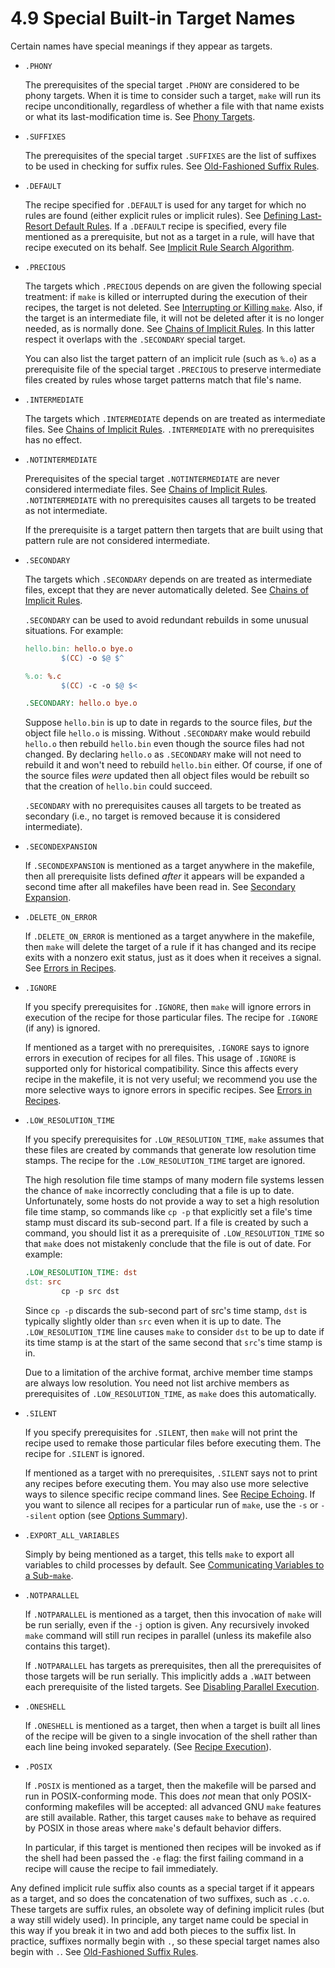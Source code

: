 # 4.9 Special Built-in Target Names

Certain names have special meanings if they appear as targets.

- `.PHONY`

  The prerequisites of the special target `.PHONY` are considered to be phony targets.
  When it is time to consider such a target, `make` will run its recipe unconditionally, regardless of whether a file with that name exists or what its last-modification time is.
  See [Phony Targets](./phony-targets).
- `.SUFFIXES`

  The prerequisites of the special target `.SUFFIXES` are the list of suffixes to be used in checking for suffix rules.
  See [Old-Fashioned Suffix Rules](./suffix-rules).
- `.DEFAULT`

  The recipe specified for `.DEFAULT` is used for any target for which no rules are found (either explicit rules or implicit rules).
  See [Defining Last-Resort Default Rules](./last-resort).
  If a `.DEFAULT` recipe is specified, every file mentioned as a prerequisite, but not as a target in a rule, will have that recipe executed on its behalf.
  See [Implicit Rule Search Algorithm](./implicit-rule-search).
- `.PRECIOUS`

  The targets which `.PRECIOUS` depends on are given the following special treatment: if `make` is killed or interrupted during the execution of their recipes, the target is not deleted.
  See [Interrupting or Killing `make`](./interrupts).
  Also, if the target is an intermediate file, it will not be deleted after it is no longer needed, as is normally done.
  See [Chains of Implicit Rules](./chained-rules).
  In this latter respect it overlaps with the `.SECONDARY` special target.

  You can also list the target pattern of an implicit rule (such as `%.o`) as a prerequisite file of the special target `.PRECIOUS` to preserve intermediate files created by rules whose target patterns match that file's name.
- `.INTERMEDIATE`

  The targets which `.INTERMEDIATE` depends on are treated as intermediate files.
  See [Chains of Implicit Rules](./chained-rules).
  `.INTERMEDIATE` with no prerequisites has no effect.
- `.NOTINTERMEDIATE`

  Prerequisites of the special target `.NOTINTERMEDIATE` are never considered intermediate files.
  See [Chains of Implicit Rules](./chained-rules).
  `.NOTINTERMEDIATE` with no prerequisites causes all targets to be treated as not intermediate.

  If the prerequisite is a target pattern then targets that are built using that pattern rule are not considered intermediate.
- `.SECONDARY`

  The targets which `.SECONDARY` depends on are treated as intermediate files, except that they are never automatically deleted.
  See [Chains of Implicit Rules](./chained-rules).

  `.SECONDARY` can be used to avoid redundant rebuilds in some unusual situations.
  For example:

  ```makefile
  hello.bin: hello.o bye.o
          $(CC) -o $@ $^

  %.o: %.c
          $(CC) -c -o $@ $<

  .SECONDARY: hello.o bye.o
  ```

  Suppose `hello.bin` is up to date in regards to the source files, _but_ the object file `hello.o` is missing.
  Without `.SECONDARY` make would rebuild `hello.o` then rebuild `hello.bin` even though the source files had not changed.
  By declaring `hello.o` as `.SECONDARY` make will not need to rebuild it and won't need to rebuild `hello.bin` either.
  Of course, if one of the source files _were_ updated then all object files would be rebuilt so that the creation of `hello.bin` could succeed.

  `.SECONDARY` with no prerequisites causes all targets to be treated as secondary (i.e., no target is removed because it is considered intermediate).
- `.SECONDEXPANSION`

  If `.SECONDEXPANSION` is mentioned as a target anywhere in the makefile, then all prerequisite lists defined _after_ it appears will be expanded a second time after all makefiles have been read in.
  See [Secondary Expansion](./secondary-expansion).
- `.DELETE_ON_ERROR`

  If `.DELETE_ON_ERROR` is mentioned as a target anywhere in the makefile, then `make` will delete the target of a rule if it has changed and its recipe exits with a nonzero exit status, just as it does when it receives a signal.
  See [Errors in Recipes](./errors).
- `.IGNORE`

  If you specify prerequisites for `.IGNORE`, then `make` will ignore errors in execution of the recipe for those particular files.
  The recipe for `.IGNORE` (if any) is ignored.

  If mentioned as a target with no prerequisites, `.IGNORE` says to ignore errors in execution of recipes for all files.
  This usage of `.IGNORE` is supported only for historical compatibility.
  Since this affects every recipe in the makefile, it is not very useful;
  we recommend you use the more selective ways to ignore errors in specific recipes.
  See [Errors in Recipes](./errors).
- `.LOW_RESOLUTION_TIME`

  If you specify prerequisites for `.LOW_RESOLUTION_TIME`, `make` assumes that these files are created by commands that generate low resolution time stamps.
  The recipe for the `.LOW_RESOLUTION_TIME` target are ignored.

  The high resolution file time stamps of many modern file systems lessen the chance of `make` incorrectly concluding that a file is up to date.
  Unfortunately, some hosts do not provide a way to set a high resolution file time stamp, so commands like `cp -p` that explicitly set a file's time stamp must discard its sub-second part.
  If a file is created by such a command, you should list it as a prerequisite of `.LOW_RESOLUTION_TIME` so that `make` does not mistakenly conclude that the file is out of date.
  For example:

  ```makefile
  .LOW_RESOLUTION_TIME: dst
  dst: src
          cp -p src dst
  ```

  Since `cp -p` discards the sub-second part of src's time stamp, `dst` is typically slightly older than `src` even when it is up to date.
  The `.LOW_RESOLUTION_TIME` line causes `make` to consider `dst` to be up to date if its time stamp is at the start of the same second that `src`'s time stamp is in.

  Due to a limitation of the archive format, archive member time stamps are always low resolution.
  You need not list archive members as prerequisites of `.LOW_RESOLUTION_TIME`, as `make` does this automatically.
- `.SILENT`

  If you specify prerequisites for `.SILENT`, then `make` will not print the recipe used to remake those particular files before executing them.
  The recipe for `.SILENT` is ignored.

  If mentioned as a target with no prerequisites, `.SILENT` says not to print any recipes before executing them.
  You may also use more selective ways to silence specific recipe command lines.
  See [Recipe Echoing](./echoing).
  If you want to silence all recipes for a particular run of `make`, use the `-s` or `--silent` option (see [Options Summary](./options-summary)).
- `.EXPORT_ALL_VARIABLES`

  Simply by being mentioned as a target, this tells `make` to export all variables to child processes by default.
  See [Communicating Variables to a Sub-`make`](./variables-recursion).
- `.NOTPARALLEL`

  If `.NOTPARALLEL` is mentioned as a target, then this invocation of `make` will be run serially, even if the `-j` option is given.
  Any recursively invoked `make` command will still run recipes in parallel (unless its makefile also contains this target).

  If `.NOTPARALLEL` has targets as prerequisites, then all the prerequisites of those targets will be run serially.
  This implicitly adds a `.WAIT` between each prerequisite of the listed targets.
  See [Disabling Parallel Execution](./parallel-disable).
- `.ONESHELL`

  If `.ONESHELL` is mentioned as a target, then when a target is built all lines of the recipe will be given to a single invocation of the shell rather than each line being invoked separately.
  (See [Recipe Execution](./execution)).
- `.POSIX`

  If `.POSIX` is mentioned as a target, then the makefile will be parsed and run in POSIX-conforming mode.
  This does _not_ mean that only POSIX-conforming makefiles will be accepted: all advanced GNU `make` features are still available.
  Rather, this target causes `make` to behave as required by POSIX in those areas where `make`'s default behavior differs.

  In particular, if this target is mentioned then recipes will be invoked as if the shell had been passed the `-e` flag: the first failing command in a recipe will cause the recipe to fail immediately.

Any defined implicit rule suffix also counts as a special target if it appears as a target, and so does the concatenation of two suffixes, such as `.c.o`.
These targets are suffix rules, an obsolete way of defining implicit rules (but a way still widely used).
In principle, any target name could be special in this way if you break it in two and add both pieces to the suffix list.
In practice, suffixes normally begin with `.`, so these special target names also begin with `.`.
See [Old-Fashioned Suffix Rules](./suffix-rules).
